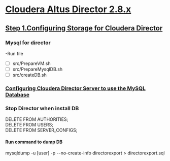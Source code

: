 # [Cloudera Altus Director 2.8.x](https://www.cloudera.com/documentation/director/2-8-x/topics/director_get_started.html#xd_583c10bfdbd326ba-590cb1d1-149e9ca9886--6f69)

## [Step 1.Configuring Storage for Cloudera Director](https://www.cloudera.com/documentation/director/2-8-x/topics/director_storage.html)

### Mysql for director
-Run file 
 - [ ] src/PrepareVM.sh
 - [ ] src/PrepareMysqlDB.sh
 - [ ] src/createDB.sh

### [Configuring Cloudera Director Server to use the MySQL Database](https://www.cloudera.com/documentation/director/2-8-x/topics/director_use_ext_db_for_director_data.html#config_director_to_use_mysql)




### Stop Director when install DB

DELETE FROM AUTHORITIES;<br>
DELETE FROM USERS;<br>
DELETE FROM SERVER_CONFIGS;<br>

#### Run command to dump DB
mysqldump -u [user] -p --no-create-info directorexport > directorexport.sql
